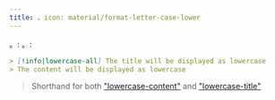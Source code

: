 ```yaml
---
title: 。icon: material/format-letter-case-lower
---
```


。: 。:

```md
> [!info|lowercase-all] The title will be displayed as lowercase
> The content will be displayed as lowercase
```
> Shorthand for both ["lowercase-content"](../content-styling/page-5.md)
> and ["lowercase-title"](../title-styling/page-15.md)
